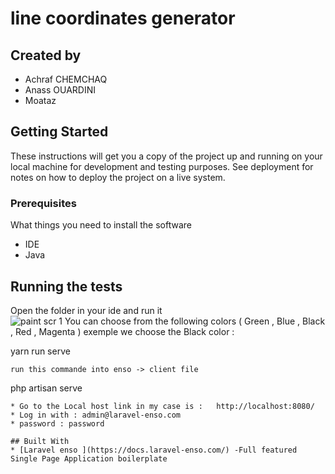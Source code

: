 # line coordinates generator

## Created by 
 * Achraf CHEMCHAQ
 * Anass OUARDINI 
 * Moataz 

## Getting Started

These instructions will get you a copy of the project up and running on your local machine for development and testing purposes. See deployment for notes on how to deploy the project on a live system.


### Prerequisites

What things you need to install the software
	
 * IDE 
 * Java 
 
## Running the tests
Open the folder in your ide and run it  
![paint scr 1](https://user-images.githubusercontent.com/59536320/71785016-06774d00-2ffb-11ea-89ef-ae2f16f3308c.PNG)
 You can choose from the following colors ( Green , Blue , Black , Red , Magenta ) 
 exemple we choose the Black color :
 

yarn run serve 
```
run this commande into enso -> client file

```
php artisan serve
```
* Go to the Local host link in my case is :   http://localhost:8080/
* Log in with : admin@laravel-enso.com
* password : password

## Built With
* [Laravel enso ](https://docs.laravel-enso.com/) -Full featured Single Page Application boilerplate 
